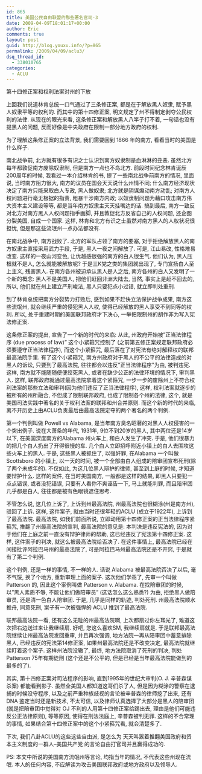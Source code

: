 ```yaml
---
id: 865
title: 美国公民自由联盟的那些著名官司-3
date: 2009-04-09T18:01:17+00:00
author: Eric
comments: true
layout: post
guid: http://blog.youxu.info/?p=865
permalink: /2009/04/09/aclu3/
dsq_thread_id:
  - 338010765
categories:
  - ACLU
---
```

第十四修正案和权利法案对州的下放

上回我们说道林肯总统一口气通过了三条修正案, 都是在于解放黑人奴隶, 赋予黑人奴隶平等的权利的. 而其中的第十四修正案, 明文规定了州不得制定剥夺公民权利的法律. 从现在的眼光来看, 这条修正案和解放黑人八竿子打不着, 一句话也没有提黑人的问题, 反而好像是中央政府在限制一部分地方政府的权利. 

为了理解这条修正案的立法背景, 我们需要回到 1866 年的南方, 看看当时的美国是什么样子.
  
南北战争前, 北方就有很多有识之士认识到南方奴隶制是血淋淋的丑恶. 虽然北方每年都敦促南方废除奴隶制, 但是南方一点也不鸟北方. 前段时间纪念林肯诞辰200周年的时候, 我看过一本介绍林肯的书, 提了一些南北战争前南方的情况, 里面说, 当时南方阻力很大, 南方的议员在国会天天说什么州情不同; 什么南方经济现状决定了南方只能采取白人专政, 黑人做奴隶; 北方就是阴谋煽动南方动乱; 对南方人权问题进行毫无根据的指责, 粗暴干涉南方内政; 以奴隶制问题为藉口攻击南方伟大资本主义建设等等, 都是当年南方奴隶主天天挂嘴边的话. 搞到最后, 南方一致反对北方对南方黑人人权问题指手画脚, 并且敦促北方反省自己的人权问题, 还企图分裂美国, 自成一个国家. 这样, 林肯和北方有识之士虽然对南方黑人的人权状况很担忧, 但是那这些流氓州一点办法都没有.

在南北战争中, 南方战败了. 北方的军队占领了南方的要塞, 对于拒绝解放黑人的南方奴隶主直接采用武力手段, 于是, 黑人一夜之间解放了. 可是, 江山易改, 性格难易改变. 这样的一夜山河变色, 让优越感很强的南方的白人很生气. 他们认为, 黑人压根就不是人, 怎么就能被解放呢? 于是三K党之类的集团就出现了, 专门宣扬白人至上主义, 残害黑人. 在南方各州被迫承认黑人是人之后, 南方各州的白人又发明了一个新的概念: 黑人不是美国人, 把他们赶回非洲大陆去, 当然, 事实上是赶不回去的, 所以, 他们就在州上建立严刑峻法, 黑人只要犯点小过错, 就立即判处重刑. 

到了林肯总统把南方分裂势力打败后, 感到如果不赶快立法保护战争成果, 南方这些流氓州, 就会继续严重的侵犯黑人人权, 使得已经解放的黑人享受不到同等的权利. 所以, 处于重建时期的美国联邦政府才下决心, 一举把限制州的胡作非为写入宪法修正案. 

这条修正案的提出, 宣告了一个新的时代的来临: 从此, 州政府开始被&#8221;正当法律程序 (due process of law)&#8221; 这个小紧箍咒控制了 (之前第五修正案规定联邦政府必须要遵守正当法律程序), 而这个小紧箍咒, 最后落在了对宪法有绝对解释权的联邦最高法院手里. 有了这个小紧箍咒, 南方州政府对于黑人的不公平的法律造成的对黑人的诉讼, 只要到了最高法院, 往往都会以违反&#8221;正当法律程序&#8221;为由, 被判违宪. 这样, 南方就不能随随便便绞死黑人, 或者在缺少公正的法律环境的情况下, 审判黑人. 这样, 联邦政府就通过最高法院拿着这个紧箍咒, 一步一步的废除州上不符合权利法案的那些立法和审判(因为他们违反了正当法律程序), 这样, 权利法案就逐步的被所有的州所融合, 不但成了限制联邦政府, 也成了限制各个州的法律, 这个, 就是美国司法实践中著名的关于权利法案的联邦和州合并原则. 而这个新的时代的来临, 离不开历史上由ACLU负责最后由最高法院定夺的两个著名的两个判例.

第一个判例叫做 Powell vs Alabama, 是当年南方臭名昭著的对黑人人权侵害的一个突出例子. 说在大萧条的年代, 1931年, 9位不到20岁的黑人, 其中两位还是14岁以下, 在美国深度南方的Alabama 州火车上, 和白人发生了冲突. 于是, 他们很暴力的把几个白人扔出了开得很慢的车. 几个白人立即招呼附近小镇上的白人去围攻这些火车上的黑人. 于是, 这些黑人被抓住了, 以强奸罪, 在Alabama 一个叫做Scottsboro 的小镇上, 以一天的时间, 被一个全部由白人组成的陪审团宣布死刑(除了两个未成年的). 不仅如此, 为这几位黑人辩护的律师, 甚至到上庭的时候, 才知道要辩护什么. 这样的案件, 在当时美国南方, 一般都是这样的结果, 即黑人只要犯一点点错误, 或者没犯错误, 只要有人看你不爽诬告一下, 马上就能判罪, 而且陪审团几乎都是白人, 往往都是被有色眼镜遮住思考. 

不管怎么说, 这几位上诉了, 上诉到州最高法院, 州最高法院也很糊涂(州是南方州), 驳回了上诉. 这样, 这件案子, 就由当时还很年轻的ACLU (成立于1922年), 上诉到了最高法院. 最高法院, 如我们前面所说, 立即动用第十四修正案的正当法律程序紧箍咒, 推翻了州最高法院的宣判, 最高法院的意见是: 本判决是违反宪法的, 因为对于他们在上庭之前一直没有辩护律师的帮助, 这已经违反了宪法第十四修正案. 这样, 这件案子的判决, 就这么被最高法院给否决了. 在这件事情上, 最高法院已经在间接批评阿拉巴马州的最高法院了, 可是阿拉巴马州最高法院还是不开窍, 于是就有了第二个判例. 

这个判例, 还是一样的事情, 不一样的人. 话说 Alabama 被最高法院否决了以后, 毫不气馁, 换了个地方, 重新审理上面的案子. 这次他们学乖了, 先审一个叫做 Patterson 的, 因此这个案例叫做 Patterson v. Alabama. 在找陪审团的时候, 以&#8221;黑人素质不够, 不能让他们做陪审员&#8221; (这话怎么这么熟悉?) 为由, 拒绝黑人做陪审员, 还是清一色白人陪审团. 于是, 几乎是同样的轨迹, 判处死刑. 州最高法院顺水推舟, 同意死刑, 案子有一次被强悍的 ACLU 推到了最高法院. 

联邦最高法院一看, 还有这么无耻的州最高法院啊, 上次都扇过你左耳光了, 难道这次把右边送过来让我继续扇. 好吧, 您这么喜欢SM, 我继续扇就是. 于是联邦最高法院继续让州最高法院发回重审, 并且再次强调, 地方法院一再从陪审团中蓄意排除黑人, 已经违反的宪法第14修正案, 如果州最高法院还是不改变决定, 最高法院就继续盯着这个案子. 这样州法院没辙了, 最终, 地方法院取消了死刑的判决, 判处 Patterson 75年有期徒刑 (这个还是不公平的, 但是已经是当年最高法院能做到的最多的了). 

其实, 第十四修正案对司法程序的影响, 直到1995年的世纪大审判(O. J. 辛普森谋杀案) 都能看到影子. 虽然全美国人都知道这哥们杀了人, 但是因为糊涂的警察在逮捕的时候没守程序, 以及之前严重种族歧视的言论被辛普森的律师挖了出来, 还有 DNA 鉴定当时还是新技术, 不太可信, 以及律师认真选择了大部分是黑人的陪审团(就是把陪审团中觉得对 OJ 不利的人用第十四修正案给踢出去, 理由是他们可能违反公正法律原则), 等等原因, 使得在刑法法庭上, 辛普森被判无罪. 这样的不合常理的事情, 如果结合第十四修正案中的这个小紧箍咒看, 就会清楚多了. 

下次, 我们八卦ACLU的这些这些自由派, 是怎么为 天天叫嚣着推翻美国政府和资本主义制度的一群人&#8211;美国共产党 的言论自由打官司并且赢得成功的. 

PS: 本文中所说的美国南方流氓州等言论, 均指当年的情况, 不代表这些州现在流氓. 本人的任何内容, 不应解读为攻击美国联邦政府或地方政府以及领导人.
